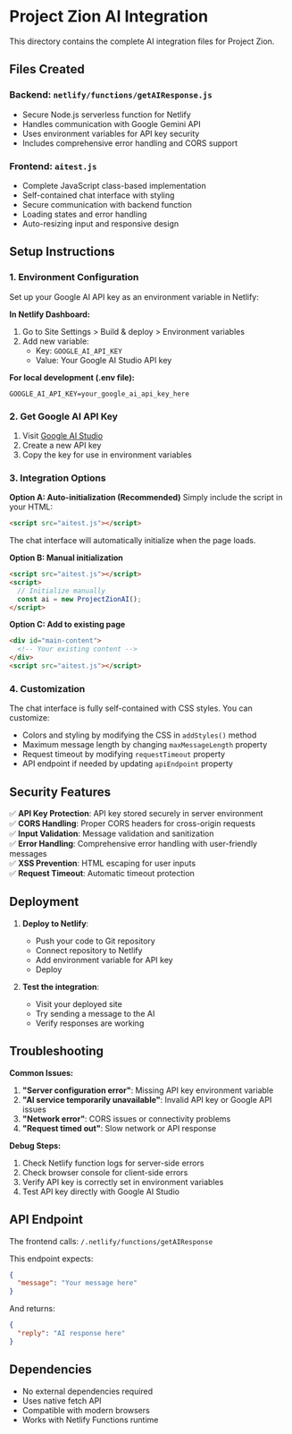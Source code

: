 # Project Zion AI Integration

This directory contains the complete AI integration files for Project Zion.

## Files Created

### Backend: `netlify/functions/getAIResponse.js`
- Secure Node.js serverless function for Netlify
- Handles communication with Google Gemini API
- Uses environment variables for API key security
- Includes comprehensive error handling and CORS support

### Frontend: `aitest.js`
- Complete JavaScript class-based implementation
- Self-contained chat interface with styling
- Secure communication with backend function
- Loading states and error handling
- Auto-resizing input and responsive design

## Setup Instructions

### 1. Environment Configuration
Set up your Google AI API key as an environment variable in Netlify:

**In Netlify Dashboard:**
1. Go to Site Settings > Build & deploy > Environment variables
2. Add new variable:
   - Key: `GOOGLE_AI_API_KEY`
   - Value: Your Google AI Studio API key

**For local development (.env file):**
```
GOOGLE_AI_API_KEY=your_google_ai_api_key_here
```

### 2. Get Google AI API Key
1. Visit [Google AI Studio](https://makersuite.google.com/app/apikey)
2. Create a new API key
3. Copy the key for use in environment variables

### 3. Integration Options

**Option A: Auto-initialization (Recommended)**
Simply include the script in your HTML:
```html
<script src="aitest.js"></script>
```
The chat interface will automatically initialize when the page loads.

**Option B: Manual initialization**
```html
<script src="aitest.js"></script>
<script>
  // Initialize manually
  const ai = new ProjectZionAI();
</script>
```

**Option C: Add to existing page**
```html
<div id="main-content">
  <!-- Your existing content -->
</div>
<script src="aitest.js"></script>
```

### 4. Customization

The chat interface is fully self-contained with CSS styles. You can customize:

- Colors and styling by modifying the CSS in `addStyles()` method
- Maximum message length by changing `maxMessageLength` property
- Request timeout by modifying `requestTimeout` property
- API endpoint if needed by updating `apiEndpoint` property

## Security Features

✅ **API Key Protection**: API key stored securely in server environment  
✅ **CORS Handling**: Proper CORS headers for cross-origin requests  
✅ **Input Validation**: Message validation and sanitization  
✅ **Error Handling**: Comprehensive error handling with user-friendly messages  
✅ **XSS Prevention**: HTML escaping for user inputs  
✅ **Request Timeout**: Automatic timeout protection  

## Deployment

1. **Deploy to Netlify**: 
   - Push your code to Git repository
   - Connect repository to Netlify
   - Add environment variable for API key
   - Deploy

2. **Test the integration**:
   - Visit your deployed site
   - Try sending a message to the AI
   - Verify responses are working

## Troubleshooting

**Common Issues:**

1. **"Server configuration error"**: Missing API key environment variable
2. **"AI service temporarily unavailable"**: Invalid API key or Google API issues
3. **"Network error"**: CORS issues or connectivity problems
4. **"Request timed out"**: Slow network or API response

**Debug Steps:**
1. Check Netlify function logs for server-side errors
2. Check browser console for client-side errors
3. Verify API key is correctly set in environment variables
4. Test API key directly with Google AI Studio

## API Endpoint
The frontend calls: `/.netlify/functions/getAIResponse`

This endpoint expects:
```json
{
  "message": "Your message here"
}
```

And returns:
```json
{
  "reply": "AI response here"
}
```

## Dependencies
- No external dependencies required
- Uses native fetch API
- Compatible with modern browsers
- Works with Netlify Functions runtime